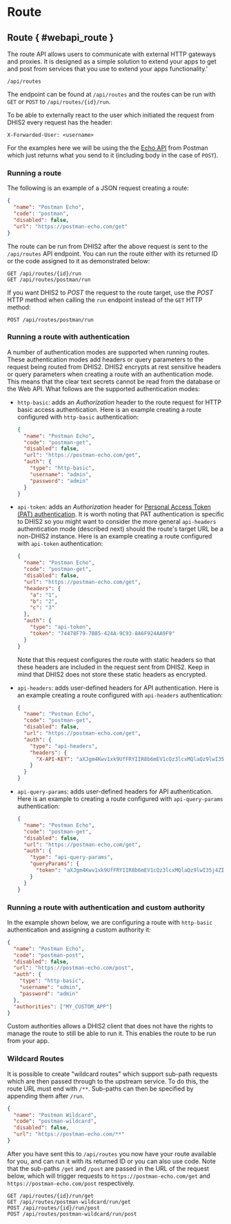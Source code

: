 # Route

## Route { #webapi_route }

The route API allows users to communicate with external HTTP gateways and proxies. It is designed as a simple solution to extend your apps to get and post from services that you use to extend your apps functionality.'

```
/api/routes
```

The endpoint can be found at `/api/routes` and the routes can be run with `GET` or `POST` to `/api/routes/{id}/run`.

To be able to externally react to the user which initiated the request from DHIS2 every request has the header:

```properties
X-Forwarded-User: <username>
```

For the examples here we will be using the the [Echo API](https://learning.postman.com/docs/developer/echo-api/) from Postman which just returns what you send to it (including body in the case of `POST`).

### Running a route

The following is an example of a JSON request creating a route:

```json
{
  "name": "Postman Echo",
  "code": "postman",
  "disabled": false,
  "url": "https://postman-echo.com/get"
}
```

The route can be run from DHIS2 after the above request is sent to the `/api/routes` API endpoint. You can run the route either with its returned ID or the code assigned to it as demonstrated below:

```
GET /api/routes/{id}/run
GET /api/routes/postman/run
```

If you want DHIS2 to _POST_ the request to the route target, use the _POST_ HTTP method when calling the `run` endpoint instead of the `GET` HTTP method:

```
POST /api/routes/postman/run
```

### Running a route with authentication

A number of authentication modes are supported when running routes. These authentication modes add headers or query parameters to the request being routed from DHIS2. DHIS2 encrypts at rest sensitive headers or query parameters when creating a route with an authentication mode. This means that the clear text secrets cannot be read from the database or the Web API. What follows are the supported authentication modes:

* `http-basic`: adds an _Authorization_ header to the route request for HTTP basic access authentication. Here is an example creating a route configured with `http-basic` authentication:

  ```json
  {
    "name": "Postman Echo",
    "code": "postman-get",
    "disabled": false,
    "url": "https://postman-echo.com/get",
    "auth": {
      "type": "http-basic",
      "username": "admin",
      "password": "admin"
    }
  }
  ```

* `api-token`: adds an _Authorization_ header for [Personal Access Token (PAT) authentication](https://docs.dhis2.org/en/use/user-guides/dhis-core-version-master/working-with-your-account/personal-access-tokens.html). It is worth noting that PAT authentication is specific to DHIS2 so you might want to consider the more general `api-headers` authentication mode (described next) should the route's target URL be a non-DHIS2 instance. Here is an example creating a route configured with `api-token` authentication:

  ```json
  {
    "name": "Postman Echo",
    "code": "postman-get",
    "disabled": false,
    "url": "https://postman-echo.com/get",
    "headers": {
      "a": "1",
      "b": "2",
      "c": "3"
    },
    "auth": {
      "type": "api-token",
      "token": "74478F79-7B85-424A-9C93-8A6F924AA9F9"
    }
  }
  ``` 
  Note that this request configures the route with static headers so that these headers are included in the request sent from DHIS2. Keep in mind that DHIS2 does not store these static headers as encrypted. 

* `api-headers`: adds user-defined headers for API authentication. Here is an example creating a route configured with `api-headers` authentication:

  ```json
  {
    "name": "Postman Echo",
    "code": "postman-get",
    "disabled": false,
    "url": "https://postman-echo.com/get",
    "auth": {
      "type": "api-headers",
      "headers": {
        "X-API-KEY": "aXJgm4Kwv1xk9UfFRYIIR8b6mEV1cQz3lcxMQlaQz9lwI35j4ZIUK5T2O2aQDfIY"
      }
    }
  }
  ```

* `api-query-params`: adds user-defined headers for API authentication. Here is an example to creating a route configured with `api-query-params` authentication:

  ```json
  {
    "name": "Postman Echo",
    "code": "postman-get",
    "disabled": false,
    "url": "https://postman-echo.com/get",
    "auth": {
      "type": "api-query-params",
      "queryParams": {
        "token": "aXJgm4Kwv1xk9UfFRYIIR8b6mEV1cQz3lcxMQlaQz9lwI35j4ZIUK5T2O2aQDfIY"
      }
    }
  }
  ```

### Running a route with authentication and custom authority

In the example shown below, we are configuring a route with `http-basic` authentication and assigning a custom authority it:

```json
{
  "name": "Postman Echo",
  "code": "postman-post",
  "disabled": false,
  "url": "https://postman-echo.com/post",
  "auth": {
    "type": "http-basic",
    "username": "admin",
    "password": "admin"
  },
  "authorities": ["MY_CUSTOM_APP"]
}
```

Custom authorities allows a DHIS2 client that does not have the rights to manage the route to still be able to run it. This enables the route to be run from your app.

### Wildcard Routes

It is possible to create "wildcard routes" which support sub-path requests which are then passed through to the upstream service. To do this, the route URL must end with `/**`.  Sub-paths can then be specified by appending them after `/run`.

```json
{
  "name": "Postman Wildcard",
  "code": "postman-wildcard",
  "disabled": false,
  "url": "https://postman-echo.com/**"
}
```

After you have sent this to `/api/routes` you now have your route available for you, and can run it with its returned ID or you can also use code. Note that the sub-paths `/get` and `/post` are passed in the URL of the request below, which will trigger requests to `https://postman-echo.com/get` and `https://postman-echo.com/post` respectively.

```
GET /api/routes/{id}/run/get
GET /api/routes/postman-wildcard/run/get
POST /api/routes/{id}/run/post
POST /api/routes/postman-wildcard/run/post
```
